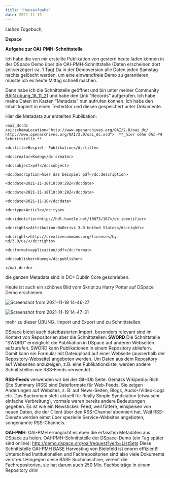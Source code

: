 ```yaml
---
title: "Hausaufgabe"
date: 2021-11-19
---
```

_Liebes Tagebuch_,



**Dspace**

 **Aufgabe zur OAI-PMH-Schnittstelle**       

Ich habe die von mir erstellte Publikation von gestern heute laden können in der DSpace Demo über die OAI-PMH-Schnittstelle (Daten erscheinen dort zeitverzögert ca. 1 Tag)
Da in der Demoversion alle Daten jeden Samstag nachts gelöscht werden, um eine einwandfreie Demo zu garantieren, musste ich es heute Mittag schnell machen.
    
Dann habe ich die Schnittstelle geöffnet und bin unter meiner Community [BAIN übung_18_11_21](http://demo.dspace.org/oai/request?verb=ListSets) und habe den Link 
“Records” aufgerufen.
Ich habe meine Daten im Kasten “Metadata” nun aufrufen können.
Ich habe den Inhalt kopiert in einen Texteditor und diesen gespeichert unter Dokumente.


Hier die Metadata zur erstellten Publikation:

	<oai_dc:dc xsi:schemaLocation="http://www.openarchives.org/OAI/2.0/oai_dc/ http://www.openarchives.org/OAI/2.0/oai_dc.xsd">  **_hier sehe OAI-PH Schnittstelle_**

	<dc:title>Bespiel- Publikation</dc:title>

	<dc:creator>Kueng</dc:creator>

	<dc:subject>pdf</dc:subject>

	<dc:description>hier das beispiel pdf</dc:description>

	<dc:date>2021-11-18T10:00:28Z</dc:date>

	<dc:date>2021-11-18T10:00:28Z</dc:date>

	<dc:date>2021-11-18</dc:date>

	<dc:type>Article</dc:type>

	<dc:identifier>http://hdl.handle.net/10673/167</dc:identifier>

	<dc:rights>Attribution-NoDerivs 3.0 United States</dc:rights>

	<dc:rights>http://creativecommons.org/licenses/by-nd/3.0/us/</dc:rights>

	<dc:format>application/pdf</dc:format>

	<dc:publisher>Kueng</dc:publisher>

	</oai_dc:dc>

die ganzen Metadata sind in DC= Dublin Core geschrieben.


Heute ist auch ein schönes Bild vom Skript zu Harry Potter auf DSpace Demo erschienen.


![Screenshot from 2021-11-19 14-46-27](https://user-images.githubusercontent.com/90834735/142635145-94f3ac6e-cf2b-4c38-a18e-a9344b16f39c.png)



![Screenshot from 2021-11-19 14-47-31](https://user-images.githubusercontent.com/90834735/142634245-859a15df-70ec-4f4b-a62d-5a3b6d14f328.png)


mehr zu dieser ÜBUNG_ Import und Export und zu Schnittstellen:

DSpace bietet auch dateibasierten Import, besonders relevant sind im Kontext von Repositorien aber die Schnittstellen:
**SWORD**
Die Schnittstelle "SWORD" ermöglicht die Publikation in DSpace auf anderen Webseiten aufzurufen.
SWORD kann Publikationen in einem Repository abliefern. Damit kann ein Formular mit Dateiupload auf einer Webseite (ausserhalb der Repository-Webseite) angeboten werden. Um Daten aus dem Repository auf Webseiten anzuzeigen, z.B. eine Publikationsliste, werden andere Schnittstellen wie RSS-Feeds verwendet.

**RSS-Feeds** verwenden wir bei der GitHUb Seite.
Gemäss Wikipedia:
Rich Site Summary (RSS) sind Dateiformate für Web-Feeds. Sie zeigen Änderungen auf Websites, z. B. auf News-Seiten, Blogs, Audio-/Video-Logs etc. Das Backronym steht aktuell für Really Simple Syndication (etwa sehr einfache Verbreitung), vormals waren bereits andere Bedeutungen gegeben. Es ist wie ein Newsticker.
Feed, weil füttern, einspeisen von neuen Daten, die der Client über den RSS-Channel abonniert hat. Weil RSS-Dienste werden eimst über spezielle Service-Websites angeboten, songenannte RSS-Channels.

**OAI-PMH**:
OAI-PMH ermöglicht es eben die erfassten Metadaten aus DSpace zu holen.
OAI-PMH-Schnittstelle der DSpace-Demo (ein Tag später sind online): http://demo.dspace.org/oai/request?verb=ListSets
Diese Schnittstelle OAI-PMH BASE Harvesting von Bielefeld ist enorm effizient!!
Unterschied Institutionellen und Fachrepositorien sind also viele Dokumente verstreut.Hingegen diese BASE Suchmaschine, vereint die Fachrepositorien, sie hat  darum auch 250 Mio. Fachbeiträge in einem Repository drin!




